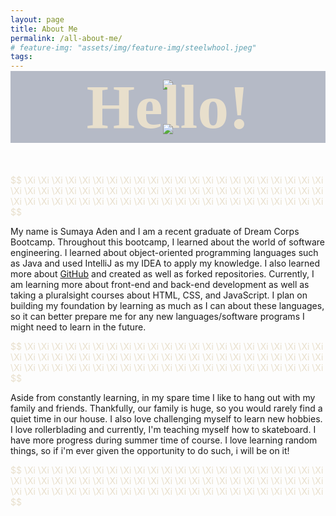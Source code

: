 ```yaml
---
layout: page
title: About Me 
permalink: /all-about-me/
# feature-img: "assets/img/feature-img/steelwhool.jpeg"
tags:
---
```


<!-- <div class="center"> -->
<div style="text-align:center">
<!-- <div img align="> -->


<img src="/Personal_profolio_1/assets/img/feature-img/caligraphy1.jpeg" class="center">

<!-- ![image]({{"/assets/img/feature-img/caligraphy1.jpeg" | relative_url }}) -->

</div>

<!-- <p style="color: #8D5B99; font-size: 25px;" > Hello! <p/> -->

<p style="font-family: 'Garamond-serif'; color:#e8dfcc; font-size: 100px; text-align:center;  font-weight: bold; margin-bottom: -30px; margin-top: -30px; background-color:#B5BAC6;">Hello!</p>


<!-- <br> -->

<div style="text-align:center">
<!-- <div img align="> -->


<img src="/Personal_profolio_1/assets/img/feature-img/caligraphy-2.jpeg" class="center">

<!-- ![image]({{"/assets/img/feature-img/caligraphy1.jpeg" | relative_url }}) -->

</div>



<!-- <div style="text-align:center">

![image]({{"/assets/img/feature-img/caligraphy-2.jpeg" | relative_url }})

</div> -->

<br>
<br>
<br>

<p style="color:#e8dfcc" > $$ \Xi \Xi \Xi \Xi \Xi \Xi \Xi \Xi \Xi \Xi \Xi \Xi \Xi \Xi \Xi \Xi \Xi \Xi \Xi \Xi \Xi \Xi \Xi \Xi \Xi \Xi \Xi \Xi \Xi \Xi \Xi \Xi \Xi \Xi \Xi \Xi \Xi \Xi \Xi \Xi \Xi \Xi \Xi \Xi \Xi \Xi \Xi \Xi \Xi \Xi \Xi \Xi \Xi \Xi \Xi \Xi \Xi \Xi \Xi \Xi \Xi \Xi \Xi \Xi \Xi \Xi \Xi \Xi $$ </p>

My name is Sumaya Aden and I am a recent graduate of Dream Corps Bootcamp. Throughout this bootcamp, I learned about the world of software engineering. I learned about object-oriented programming languages such as Java and used IntelliJ as my IDEA to apply my knowledge. I also learned more about [GitHub](https://github.com/sumayaaden) and created as well as forked repositories. Currently, I am learning more about front-end and back-end development as well as taking a pluralsight courses about HTML, CSS, and JavaScript. I plan on building my foundation by learning as much as I can about these languages, so it can better prepare me for any new languages/software programs I might need to learn in the future.
 
<p style="color:#e8dfcc" > $$ \Xi \Xi \Xi \Xi \Xi \Xi \Xi \Xi \Xi \Xi \Xi \Xi \Xi \Xi \Xi \Xi \Xi \Xi \Xi \Xi \Xi \Xi \Xi \Xi \Xi \Xi \Xi \Xi \Xi \Xi \Xi \Xi \Xi \Xi \Xi \Xi \Xi \Xi \Xi \Xi \Xi \Xi \Xi \Xi \Xi \Xi \Xi \Xi \Xi \Xi \Xi \Xi \Xi \Xi \Xi \Xi \Xi \Xi \Xi \Xi \Xi \Xi \Xi \Xi \Xi \Xi \Xi \Xi $$ </p>


Aside from constantly learning, in my spare time I like to hang out with my family and friends. Thankfully, our family is huge, so you would rarely find a quiet time in our house. I also love challenging myself to learn new hobbies. I love rollerblading and currently, I'm teaching myself how to skateboard. I have more progress during summer time of course. I love learning random things, so if i'm ever given the opportunity to do such, i will be on it!

<p style="color:#e8dfcc" > $$ \Xi \Xi \Xi \Xi \Xi \Xi \Xi \Xi \Xi \Xi \Xi \Xi \Xi \Xi \Xi \Xi \Xi \Xi \Xi \Xi \Xi \Xi \Xi \Xi \Xi \Xi \Xi \Xi \Xi \Xi \Xi \Xi \Xi \Xi \Xi \Xi \Xi \Xi \Xi \Xi \Xi \Xi \Xi \Xi \Xi \Xi \Xi \Xi \Xi \Xi \Xi \Xi \Xi \Xi \Xi \Xi \Xi \Xi \Xi \Xi \Xi \Xi \Xi \Xi \Xi \Xi \Xi \Xi $$ </p>

